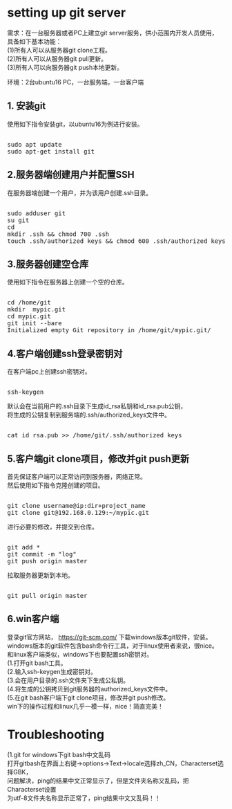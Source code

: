 # setting up git server      
      
需求：在一台服务器或者PC上建立git server服务，供小范围内开发人员使用，      
具备如下基本功能：      
(1)所有人可以从服务器git clone工程。      
(2)所有人可以从服务器git pull更新。      
(3)所有人可以向服务器git push本地更新。      
      
环境：2台ubuntu16 PC，一台服务端，一台客户端      
      
## 1. 安装git      
使用如下指令安装git，以ubuntu16为例进行安装。      
<pre>      
sudo apt update      
sudo apt-get install git      
</pre>      
      
## 2.服务器端创建用户并配置SSH      
在服务器端创建一个用户，并为该用户创建.ssh目录。      
<pre>      
sudo adduser git      
su git      
cd      
mkdir .ssh && chmod 700 .ssh      
touch .ssh/authorized_keys && chmod 600 .ssh/authorized_keys      
</pre>      
      
## 3.服务器创建空仓库      
使用如下指令在服务器上创建一个空的仓库。      
<pre>      
cd /home/git      
mkdir  mypic.git      
cd mypic.git      
git init --bare      
Initialized empty Git repository in /home/git/mypic.git/      
</pre>      
      
## 4.客户端创建ssh登录密钥对      
在客户端pc上创建ssh密钥对。      
<pre>      
ssh-keygen      
</pre>      
默认会在当前用户的.ssh目录下生成id_rsa私钥和id_rsa.pub公钥，      
将生成的公钥复制到服务端的.ssh/authorized_keys文件中。      
<pre>      
cat id_rsa.pub >> /home/git/.ssh/authorized_keys      
</pre>      
      
## 5.客户端git clone项目，修改并git push更新      
首先保证客户端可以正常访问到服务器，网络正常。      
然后使用如下指令克隆创建的项目。      
<pre>      
git clone username@ip:dir+project_name      
git clone git@192.168.0.129:~/mypic.git      
</pre>      
进行必要的修改，并提交到仓库。      
<pre>      
git add *      
git commit -m "log"      
git push origin master      
</pre>      
拉取服务器更新到本地。    
<pre>    
git pull origin master    
</pre>    
  
## 6.win客户端  
登录git官方网站，
	https://git-scm.com/
下载windows版本git软件，安装。  
windows版本的git软件包含bash命令行工具，对于linux使用者来说，很nice。  
和linux客户端类似，windows下也要配置ssh密钥对。  
(1.打开git bash工具。  
(2.输入ssh-keygen生成密钥对。  
(3.会在用户目录的.ssh文件夹下生成公私钥。  
(4.将生成的公钥拷贝到git服务器的authorized_keys文件中。  
(5.在git bash客户端下git clone项目，修改并git push修改。  
win下的操作过程和linux几乎一模一样，nice！简直完美！  
  
# Troubleshooting  
(1.git for windows下git bash中文乱码  
打开gitbash在界面上右键->options->Text->locale选择zh_CN，Characterset选择GBK，  
问题解决，ping的结果中文正常显示了，但是文件夹名称又乱码，把Characterset设置  
为utf-8文件夹名称显示正常了，ping结果中文又乱码！！  

